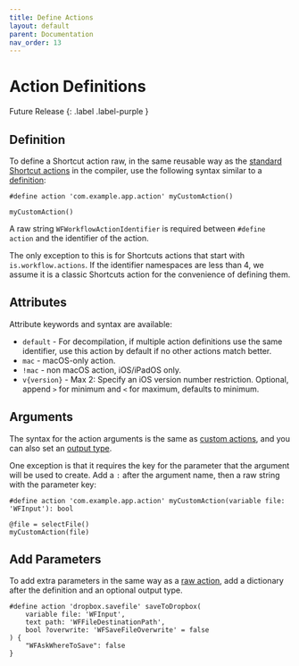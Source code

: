 ```yaml
---
title: Define Actions
layout: default
parent: Documentation
nav_order: 13
---
```


# Action Definitions

Future Release
{: .label .label-purple }

## Definition

To define a Shortcut action raw, in the same reusable way as the [standard Shortcut actions](/language/actions) in the compiler, use the following syntax similar to a [definition](/language/definitions):

```
#define action 'com.example.app.action' myCustomAction()

myCustomAction()
```

A raw string `WFWorkflowActionIdentifier` is required between `#define action` and the identifier of the action.

The only exception to this is for Shortcuts actions that start with `is.workflow.actions`. If the identifier namespaces are less than 4, we assume it is a classic Shortcuts action for the convenience of defining them.

## Attributes

Attribute keywords and syntax are available:

- `default` - For decompilation, if multiple action definitions use the same identifier, use this action by default if no other actions match better.
- `mac` - macOS-only action.
- `!mac` - non macOS action, iOS/iPadOS only.
- `v{version}` - Max 2: Specify an iOS version number restriction. Optional, append `>` for minimum and `<` for maximum, defaults to minimum.

## Arguments

The syntax for the action arguments is the same as [custom actions](/language/custom-actions#defining-arguments), and you can also set an [output type](/language/custom-actions#output-type).

One exception is that it requires the key for the parameter that the argument will be used to create. Add a `:` after the argument name, then a raw string with the parameter key:

```
#define action 'com.example.app.action' myCustomAction(variable file: 'WFInput'): bool

@file = selectFile()
myCustomAction(file)
```

## Add Parameters

To add extra parameters in the same way as a [raw action](/language/raw-actions), add a dictionary after the definition and an optional output type.

```
#define action 'dropbox.savefile' saveToDropbox(
    variable file: 'WFInput',
    text path: 'WFFileDestinationPath',
    bool ?overwrite: 'WFSaveFileOverwrite' = false
) {
    "WFAskWhereToSave": false
}
```
